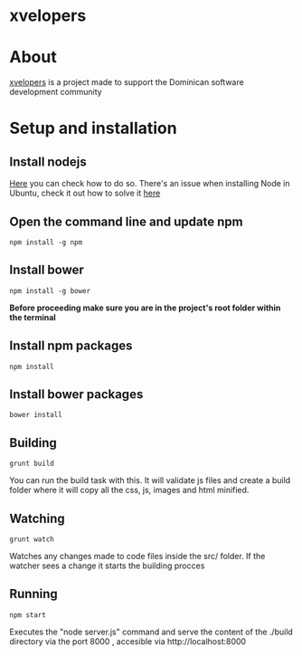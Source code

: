 # xvelopers
About
==============

[xvelopers](http://xvelopers.org) is a project made to support the Dominican software development community

Setup and installation
==============

Install nodejs
--------------
[Here](https://goo.gl/YcOsZP) you can check how to do so. There's an issue when installing Node in Ubuntu, check it out how to solve it [here](https://goo.gl/uSfZXo)

Open the command line and update npm
--------------
	npm install -g npm

Install bower
--------------
	npm install -g bower

**Before proceeding make sure you are in the project's root folder within the terminal**

Install npm packages
--------------
	npm install

Install bower packages
--------------
	bower install

Building
--------------
	grunt build

You can run the build task with this. It will validate js files and create a build folder where it will copy all the css, js, images and html minified.

Watching
--------------
	grunt watch

Watches any changes made to code files inside the src/ folder. If the watcher sees a change it starts the building procces

Running
--------------
	npm start

Executes the "node server.js"  command and serve the content of the ./build directory via the port 8000 , accesible via http://localhost:8000

